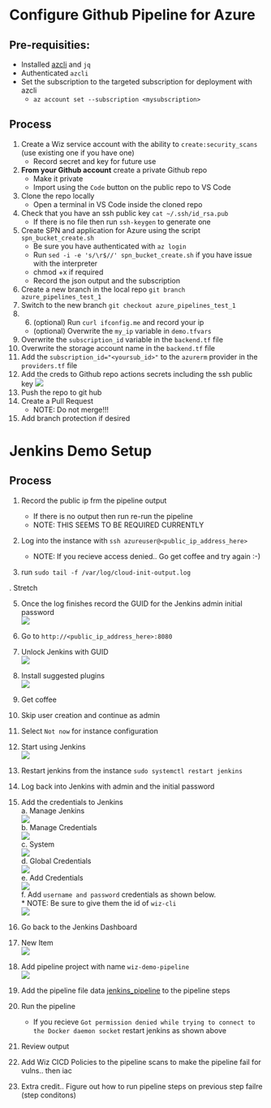 # Configure Github Pipeline for Azure


## Pre-requisities:

* Installed [azcli](https://learn.microsoft.com/en-us/cli/azure/install-azure-cli) and `jq`
* Authenticated `azcli`
* Set the subscription to the targeted subscription for deployment with azcli
    * `az account set --subscription <mysubscription>`

## Process

1. Create a Wiz service account with the ability to `create:security_scans` (use existing one if you have one)
   * Record secret and key for future use
2. <b>From your Github account</b> create a private Github repo
   * Make it private
   * Import using the `Code` button on the public repo to VS Code
3. Clone the repo locally
   * Open a terminal in VS Code inside the cloned repo
4. Check that you have an ssh public key `cat ~/.ssh/id_rsa.pub`<br>
    * If there is no file then run `ssh-keygen` to generate one<br>
5. Create SPN and application for Azure using the script `spn_bucket_create.sh`
    * Be sure you have authenticated with `az login`
    * Run `sed -i -e 's/\r$//' spn_bucket_create.sh` if you have issue with the interpreter
    * chmod +x if required
    * Record the json output and the subscription
6. Create a new branch in the local repo `git branch azure_pipelines_test_1`
7. Switch to the new branch `git checkout azure_pipelines_test_1`
8. 6. (optional) Run `curl ifconfig.me` and record your ip<br>
    * (optional) Overwrite the `my_ip` variable in `demo.tfvars`<br>
9. Overwrite the `subscription_id` variable in the `backend.tf` file<br>
10. Overwrite the storage account name in the `backend.tf` file<br>
11. Add the `subscription_id="<yoursub_id>"` to the `azurerm` provider in the `providers.tf` file
12. Add the creds to Github repo actions secrets including the ssh public key
![](./images/github_secrets_ssh.png)
12. Push the repo to git hub
13. Create a Pull Request
    * NOTE: Do not merge!!!
14. Add branch protection if desired

# Jenkins Demo Setup

## Process

1. Record the public ip frm the pipeline output<br>
    * If there is no output then run re-run the pipeline<br>
    * NOTE: THIS SEEMS TO BE REQUIRED CURRENTLY<br>

2. Log into the instance with `ssh azureuser@<public_ip_address_here>`<br>
    * NOTE: If you recieve access denied.. Go get coffee and try again :-)

3. run `sudo tail -f /var/log/cloud-init-output.log`<br>

. Stretch<br>

5. Once the log finishes record the GUID for the Jenkins admin initial password<br>
![](./images/cloud_init_complete.png)<br>

6. Go to `http://<public_ip_address_here>:8080`<br>

7. Unlock Jenkins with GUID<br>
![](./images/unlock_jenkins.png)<br>

8. Install suggested plugins<br>
![](./images/install_plugins.png)<br>

9. Get coffee<br>

10. Skip user creation and continue as admin<br>

11. Select `Not now` for instance configuration<br>

12. Start using Jenkins<br>
![](./images/start_using_jenkins.png)<br>

13. Restart jenkins from the instance `sudo systemctl restart jenkins`<br>

1. Log back into Jenkins with admin and the initial password

15. Add the credentials to Jenkins<br>
    a. Manage Jenkins<br>
    ![](./images/manage_jenkins.png)<br>
    b. Manage Credentials<br>
    ![](./images/manage_creds.png)<br>
    c. System<br>
    ![](./images/system_credentials.png)<br>
    d. Global Credentials<br>
    ![](./images/global_creds.png)<br>
    e. Add Credentials<br>
    ![](./images/add_creds.png)<br>
    f. Add `username and password` credentials as shown below.<br>
        * NOTE: Be sure to give them the id of `wiz-cli`<br>
    ![](./images/create_password.png)<br>

16. Go back to the Jenkins Dashboard<br>

17. New Item<br>
![](./images/new_item.png)<br>

18. Add pipeline project with name `wiz-demo-pipeline`<br>
![](./images/pipeline_project.png)<br>

19. Add the pipeline file data [jenkins_pipeline](./jenkins_pipeline) to the pipeline steps<br>

20. Run the pipeline<br>
    * If you recieve `Got permission denied while trying to connect to the Docker daemon socket` restart jenkins as shown above

21. Review output<br>

22. Add Wiz CICD Policies to the pipeline scans to make the pipeline fail for vulns.. then iac<br>

23. Extra credit.. Figure out how to run pipeline steps on previous step failre (step conditons)
